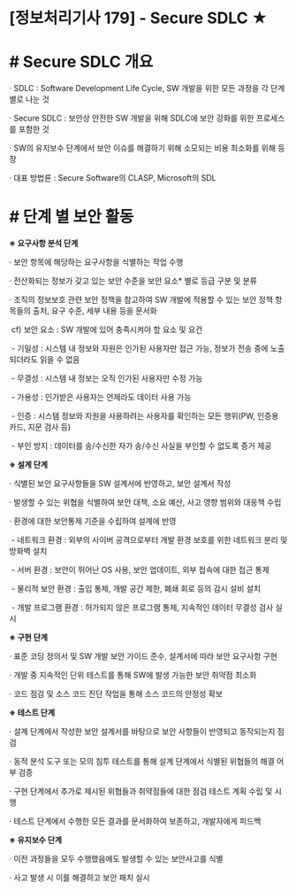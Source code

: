 

# [정보처리기사 179] - Secure SDLC ★



# **# Secure SDLC 개요**

· SDLC : Software Development Life Cycle, SW 개발을 위한 모든 과정을 각 단계 별로 나눈 것

· Secure SDLC : 보안상 안전한 SW 개발을 위해 SDLC에 보안 강화를 위한 프로세스를 포함한 것

· SW의 유지보수 단계에서 보안 이슈를 해결하기 위해 소모되는 비용 최소화를 위해 등장

· 대표 방법론 : Secure Software의 CLASP, Microsoft의 SDL



# **# 단계 별 보안 활동**

**※ 요구사항 분석 단계**

· 보안 항목에 해당하는 요구사항을 식별하는 작업 수행

· 전산화되는 정보가 갖고 있는 보안 수준을 보안 요소* 별로 등급 구분 및 분류

· 조직의 정보보호 관련 보안 정책을 참고하여 SW 개발에 적용할 수 있는 보안 정책 항목들의 출처, 요구 수준, 세부 내용 등을 문서화

​    cf) 보안 요소 : SW 개발에 있어 충족시켜야 할 요소 및 요건

​        \- 기밀성 : 시스템 내 정보와 자원은 인가된 사용자만 접근 가능, 정보가 전송 중에 노출되더라도 읽을 수 없음

​        \- 무결성 : 시스템 내 정보는 오직 인가된 사용자만 수정 가능

​        \- 가용성 : 인가받은 사용자는 언제라도 데이터 사용 가능

​        \- 인증 : 시스템 정보와 자원을 사용하려는 사용자를 확인하는 모든 행위(PW, 인증용 카드, 지문 검사 등)

​        \- 부인 방지 : 데이터를 송/수신한 자가 송/수신 사실을 부인할 수 없도록 증거 제공



**※ 설계 단계**

· 식별된 보안 요구사항들을 SW 설계서에 반영하고, 보안 설계서 작성

· 발생할 수 있는 위협을 식별하여 보안 대책, 소요 예산, 사고 영향 범위와 대응책 수립

· 환경에 대한 보안통제 기준을 수립하여 설계에 반영

​    \- 네트워크 환경 : 외부의 사이버 공격으로부터 개발 환경 보호를 위한 네트워크 분리 및 방화벽 설치

​    \- 서버 환경 : 보안이 뛰어난 OS 사용, 보안 업데이트, 외부 접속에 대한 접근 통제

​    \- 물리적 보안 환경 : 출입 통제, 개발 공간 제한, 폐쇄 회로 등의 감시 설비 설치

​    \- 개발 프로그램 환경 : 허가되지 않은 프로그램 통제, 지속적인 데이터 무결성 검사 실시



**※ 구현 단계**

· 표준 코딩 정의서 및 SW 개발 보안 가이드 준수, 설계서에 따라 보안 요구사항 구현

· 개발 중 지속적인 단위 테스트를 통해 SW에 발생 가능한 보안 취약점 최소화

· 코드 점검 및 소스 코드 진단 작업을 통해 소스 코드의 안정성 확보



**※ 테스트 단계**

· 설계 단계에서 작성한 보안 설계서를 바탕으로 보안 사항들이 반영되고 동작되는지 점검

· 동적 분석 도구 또는 모의 침투 테스트를 통해 설계 단계에서 식별된 위협들의 해결 어부 검증

· 구현 단계에서 추가로 제시된 위협들과 취약점들에 대한 점검 테스트 계획 수립 및 시행

· 테스트 단계에서 수행한 모든 결과를 문서화하여 보존하고, 개발자에게 피드백



**※ 유지보수 단계**

· 이전 과정들을 모두 수행했음에도 발생할 수 있는 보안사고를 식별

· 사고 발생 시 이를 해결하고 보안 패치 실시